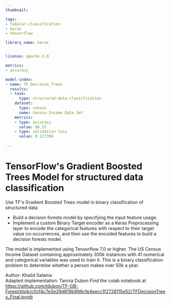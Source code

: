 ```yaml
---
thumbnail:

tags:
- tabular-classification
- keras
- tensorflow

library_name: keras


license: apache-2.0

metrics:
- accuracy

model-index:
- name: TF_Decision_Trees
  results:
  - task: 
      type: structured-data-classification
    dataset:
      type: census
      name: Census-Income Data Set
    metrics:
    - type: accuracy
      value: 96.57
    - type: validation loss
      value: 0.227394    
 
---
```


# TensorFlow's Gradient Boosted Trees Model for structured data classification

Use TF's Gradient Boosted Trees model in binary classification of structured data <br />

* Build a decision forests model by specifying the input feature usage.
* Implement a custom Binary Target encoder as a Keras Preprocessing layer to encode the categorical features with respect to their target value co-occurrences, and then use the encoded features to build a decision forests model.<br />
 
The model is implemented using Tensorflow 7.0 or higher. The US Census Income Dataset containing approximately 300k instances with 41 numerical and categorical variables was used to train it. This is a binary classification problem to determine whether a person makes over 50k a year.<br /> 

Author: Khalid Salama   
Adapted implementation: Tannia Dubon
Find the colab notebook at https://github.com/tdubon/TF-GB-Forest/blob/c0cf4c7e3e29d819b996cfe4eecc1f2728115e52/TFDecisionTrees_Final.ipynb
